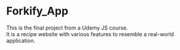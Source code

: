﻿# Forkify_App  
   
This is the final project from a Udemy JS course.  
It is a recipe website with various features to resemble a real-world application.
